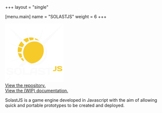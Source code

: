 +++
layout = "single"

[menu.main]
	name = "SOLASTJS"
	weight = 6
+++

<div id="main">
  <p class='blogimportant'>
    <img src='/site/solastjs/solastjs_logo.png' title='solastjs_logo' width='190px' height='190px'></img><br>
    <a href='https://github.com/dakodun/solastjs'>View the repository.</a><br>
    <a href='https://chikin.net/solastjs'>View the (WIP) documentation.</a>
  </p>

  <p class='blogpost'>
      SolastJS is a game engine developed in Javascript with the aim of
      allowing quick and portable prototypes to be created and deployed.
  </p>
</div>
